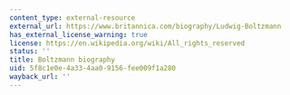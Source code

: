 ```yaml
---
content_type: external-resource
external_url: https://www.britannica.com/biography/Ludwig-Boltzmann
has_external_license_warning: true
license: https://en.wikipedia.org/wiki/All_rights_reserved
status: ''
title: Boltzmann biography
uid: 5f8c1e0e-4a33-4aa0-9156-fee009f1a280
wayback_url: ''
---
```

